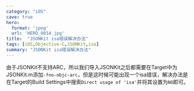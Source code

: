 ```yaml
---
category: "iOS"
cave: true
hero:
  format: 'jpeg'
  url: 'HERO_0014.jpg'
title:  "JSONKit isa错误解决办法"
tags: [iOS,Objective-C,JSONKit,isa]
summary: "JSONKit isa错误解决办法"
---
```

由于JSONKit不支持ARC，所以我们导入JSONKit之后都需要在Target中为JSONKit.m添加`-fno-objc-arc`，但是这时候可能出现一个isa错误，解决办法是在Target的Build Settings中搜索`Direct usage of 'isa'`并将其设置为`NO`即可。
